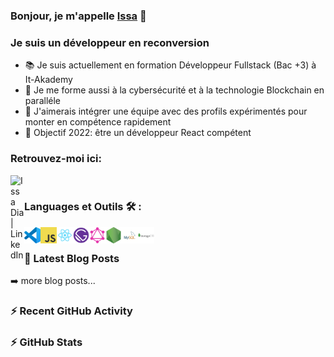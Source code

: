 ### Bonjour, je m'appelle [Issa][linkedin] 👋

### Je suis un développeur en reconversion

- 📚 Je suis actuellement en formation Développeur Fullstack (Bac +3) à It-Akademy
- 🌱 Je me forme aussi à la cybersécurité et à la technologie Blockchain en paralléle
- 👯 J'aimerais intégrer une équipe avec des profils expérimentés pour monter en compétence rapidement
- 🥅 Objectif 2022: être un développeur React compétent

### Retrouvez-moi ici:

[<img align="left" alt="Issa Dia | LinkedIn" width="22px" src="https://cdn.jsdelivr.net/npm/simple-icons@v3/icons/linkedin.svg" />][linkedin]

<br />

### Languages et Outils 🛠️ :

<img align="left" alt="Visual Studio Code" width="26px" src="https://raw.githubusercontent.com/github/explore/80688e429a7d4ef2fca1e82350fe8e3517d3494d/topics/visual-studio-code/visual-studio-code.png" />

<img align="left" alt="JavaScript" width="26px" src="https://raw.githubusercontent.com/github/explore/80688e429a7d4ef2fca1e82350fe8e3517d3494d/topics/javascript/javascript.png" />

<img align="left" alt="React" width="26px" src="https://raw.githubusercontent.com/github/explore/80688e429a7d4ef2fca1e82350fe8e3517d3494d/topics/react/react.png" />

<img align="left" alt="Gatsby" width="26px" src="https://raw.githubusercontent.com/github/explore/e94815998e4e0713912fed477a1f346ec04c3da2/topics/gatsby/gatsby.png" />

<img align="left" alt="GraphQL" width="26px" src="https://raw.githubusercontent.com/github/explore/80688e429a7d4ef2fca1e82350fe8e3517d3494d/topics/graphql/graphql.png" />

<img align="left" alt="Node.js" width="26px" src="https://raw.githubusercontent.com/github/explore/80688e429a7d4ef2fca1e82350fe8e3517d3494d/topics/nodejs/nodejs.png" />

<img align="left" alt="MySQL" width="26px" src="https://raw.githubusercontent.com/github/explore/80688e429a7d4ef2fca1e82350fe8e3517d3494d/topics/mysql/mysql.png" />

<img align="left" alt="MongoDB" width="26px" src="https://raw.githubusercontent.com/github/explore/80688e429a7d4ef2fca1e82350fe8e3517d3494d/topics/mongodb/mongodb.png" style="max-width: 100%;" />

<br />

### 📕 Latest Blog Posts

<!-- BLOG-POST-LIST:START -->

<!-- BLOG-POST-LIST:END -->

➡️ more blog posts...

### ⚡ Recent GitHub Activity

### ⚡ GitHub Stats

[linkedin]: https://www.linkedin.com/in/issa-dia-dev/
